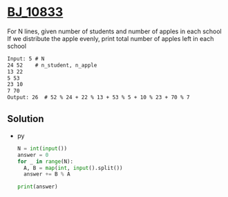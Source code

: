 # [BJ_10833](https://acmicpc.net/problem/10833)

For N lines, given number of students and number of apples in each school
If we distribute the apple evenly, print total number of apples left in each school

```txt
Input: 5 # N
24 52    # n_student, n_apple
13 22
5 53
23 10
7 70
Output: 26  # 52 % 24 + 22 % 13 + 53 % 5 + 10 % 23 + 70 % 7
```

## Solution

* py

  ```py
  N = int(input())
  answer = 0
  for _ in range(N):
    A, B = map(int, input().split())
    answer += B % A

  print(answer)
  ```
